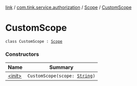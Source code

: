 [link](../../../index.md) / [com.tink.service.authorization](../../index.md) / [Scope](../index.md) / [CustomScope](./index.md)

# CustomScope

`class CustomScope : `[`Scope`](../index.md)

### Constructors

| Name | Summary |
|---|---|
| [&lt;init&gt;](-init-.md) | `CustomScope(scope: `[`String`](https://kotlinlang.org/api/latest/jvm/stdlib/kotlin/-string/index.html)`)` |

